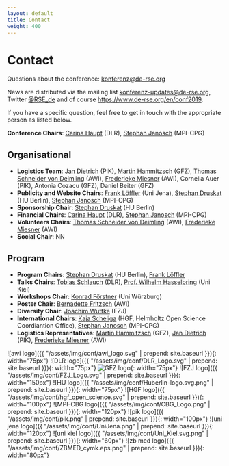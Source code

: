 ```yaml
--- 
layout: default
title: Contact
weight: 400
---
```


# Contact

Questions about the conference: [konferenz@de-rse.org](mailto:konferenz@de-rse.org)

News are distributed via the mailing list [konferenz-updates@de-rse.org](https://ml06.ispgateway.de/mailman/listinfo/konferenz-updates_de-rse.org), Twitter [@RSE_de](https://twitter.com/RSE_de) and of course <https://www.de-rse.org/en/conf2019>.

If you have a specific question, feel free to get in touch with the appropriate person as listed below.

**Conference Chairs**: [Carina Haupt](mailto:carina.haupt@dlr.de) (DLR), [Stephan Janosch](mailto:janosch@mpi-cbg.de) (MPI-CPG)

## Organisational

* **Logistics Team**: [Jan Dietrich](mailto:dietrich@pik-potsdam.de) (PIK), [Martin Hammitzsch](mailto:martin.hammitzsch@gfz-potsdam.de) (GFZ), [Thomas Schneider von Deimling](mailto:thomas.schneider@awi.de) (AWI), [Frederieke Miesner](mailto:frederieke.miesner@awi.de) (AWI), Cornelia Auer (PIK), Antonia Cozacu (GFZ), Daniel Beiter (GFZ)
* **Publicity and Website Chairs**: [Frank Löffler](mailto:frank.loeffler@uni-jena.de) (Uni Jena), [Stephan Druskat](mailto:stephan.druskat@hu-berlin.de) (HU Berlin), [Stephan Janosch](mailto:janosch@mpi-cbg.de) (MPI-CPG)
* **Sponsorship Chair**: [Stephan Druskat](mailto:stephan.druskat@hu-berlin.de) (HU Berlin)
* **Financial Chairs**: [Carina Haupt](mailto:carina.haupt@dlr.de) (DLR), [Stephan Janosch](mailto:janosch@mpi-cbg.de) (MPI-CPG)
* **Volunteers Chairs**: [Thomas Schneider von Deimling](mailto:thomas.schneider@awi.de) (AWI), [Frederieke Miesner](mailto:frederieke.miesner@awi.de) (AWI)
* **Social Chair**: NN

## Program

* **Program Chairs**: [Stephan Druskat](mailto:stephan.druskat@hu-berlin.de) (HU Berlin), [Frank Löffler](mailto:frank.loeffler@uni-jena.de)
* **Talks Chairs**: [Tobias Schlauch](mailto:tobias.schlauch@dlr.de) (DLR), [Prof. Wilhelm Hasselbring](mailto:hasselbring@email.uni-kiel.de) (Uni Kiel)
* **Workshops Chair**: [Konrad Förstner](mailto:konrad@foerstner.org) (Uni Würzburg)
* **Poster Chair**: [Bernadette Fritzsch](mailto:Bernadette.Fritzsch@awi.de) (AWI)
* **Diversity Chair**: [Joachim Wuttke](mailto:j.wuttke@fz-juelich.de) (FZJ)
* **International Chairs**: [Kaja Scheliga](mailto:kaja.scheliga@os.helmholtz.de) (HGF, Helmholtz Open Science Coordiantion Office), [Stephan Janosch](mailto:janosch@mpi-cbg.de) (MPI-CPG)
* **Logistics Representatives**: [Martin Hammitzsch](mailto:martin.hammitzsch@gfz-potsdam.de) (GFZ), [Jan Dietrich](mailto:dietrich@pik-potsdam.de) (PIK), [Frederieke Miesner](mailto:frederieke.miesner@awi.de) (AWI)
 


![awi logo]({{ "/assets/img/conf/awi_logo.svg" | prepend: site.baseurl }}){: width="75px"}
![DLR logo]({{ "/assets/img/conf/DLR_Logo.svg" | prepend: site.baseurl }}){: width="75px"}
![GFZ logo](https://www.gfz-potsdam.de/fileadmin/gfz/medien_kommunikation/Infothek/Mediathek/Bilder/GFZ/GFZ_Logo/GFZ-Logo_eng_RGB.svg){: width="75px"}
![FZJ logo]({{ "/assets/img/conf/FZJ_Logo.svg" | prepend: site.baseurl }}){: width="150px"}
![HU logo]({{ "/assets/img/conf/Huberlin-logo.svg.png" | prepend: site.baseurl }}){: width="75px"}
![HGF logo]({{ "/assets/img/conf/hgf_open_science.svg" | prepend: site.baseurl }}){: width="100px"}
![MPI-CBG logo]({{ "/assets/img/conf/CBG_Logo.png" | prepend: site.baseurl }}){: width="120px"}
![pik logo]({{ "/assets/img/conf/pik.png" | prepend: site.baseurl }}){: width="100px"}
![uni jena logo]({{ "/assets/img/conf/UniJena.png" | prepend: site.baseurl }}){: width="120px"}
![uni kiel logo]({{ "/assets/img/conf/Uni_Kiel.svg.png" | prepend: site.baseurl }}){: width="60px"}
![zb med logo]({{ "/assets/img/conf/ZBMED_cymk.eps.png" | prepend: site.baseurl }}){: width="80px"}
